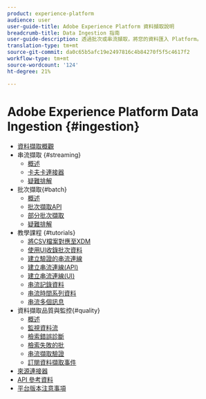 ```yaml
---
product: experience-platform
audience: user
user-guide-title: Adobe Experience Platform 資料擷取說明
breadcrumb-title: Data Ingestion 指南
user-guide-description: 透過批次或串流擷取，將您的資料匯入 Platform。
translation-type: tm+mt
source-git-commit: da0c65b5afc19e2497816c4b84270f5f5c4617f2
workflow-type: tm+mt
source-wordcount: '124'
ht-degree: 21%

---
```



# Adobe Experience Platform Data Ingestion {#ingestion}

- [資料擷取概觀](home.md)
- 串流擷取 {#streaming}
   - [概述](streaming-ingestion/overview.md)
   - [卡夫卡連接器](streaming-ingestion/kafka.md)
   - [疑難排解](streaming-ingestion/troubleshooting.md)
- 批次擷取{#batch}
   - [概述](batch-ingestion/overview.md)
   - [批次擷取API](batch-ingestion/api-overview.md)
   - [部分批次擷取](batch-ingestion/partial.md)
   - [疑難排解](batch-ingestion/troubleshooting.md)
- 教學課程 {#tutorials}
   - [將CSV檔案對應至XDM](tutorials/map-a-csv-file.md)
   - [使用UI收錄批次資料](tutorials/ingest-batch-data.md)
   - [建立驗證的串流連線](tutorials/create-authenticated-streaming-connection.md)
   - [建立串流連線(API)](tutorials/create-streaming-connection.md)
   - [建立串流連線(UI)](tutorials/create-streaming-connection-ui.md)
   - [串流記錄資料](tutorials/streaming-record-data.md)
   - [串流時間系列資料](tutorials/streaming-time-series-data.md)
   - [串流多個訊息](tutorials/streaming-multiple-messages.md)
- 資料擷取品質與監控{#quality}
   - [概述](quality/overview.md)
   - [監視資料流](quality/monitor-data-flows.md)
   - [檢索錯誤診斷](quality/error-diagnostics.md)
   - [檢索失敗的批](quality/retrieve-failed-batches.md)
   - [串流擷取驗證](quality/streaming-validation.md)
   - [訂閱資料擷取事件](quality/subscribe-events.md)
- [來源連接器](source-connectors.md)
- [API 參考資料](https://www.adobe.io/apis/experienceplatform/home/api-reference.html#!acpdr/swagger-specs/ingest-api.yaml)
- [平台版本注意事項](https://www.adobe.com/go/platform-release-notes-en)